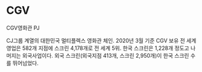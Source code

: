 # CGV
CGV영화관 PJ

CJ그룹 계열의 대한민국 멀티플렉스 영화관 체인. 
2020년 3월 기준 CGV 보유 전 세계 영업은 582개 지점에 스크린 4,178개로 전 세계 5위. 
한국 스크린은 1,228개 정도고 나머지는 외국사업이다. 
외국 스크린(외국지점 413개, 스크린 2,950개)이 한국 스크린 수를 뛰어넘었다.

